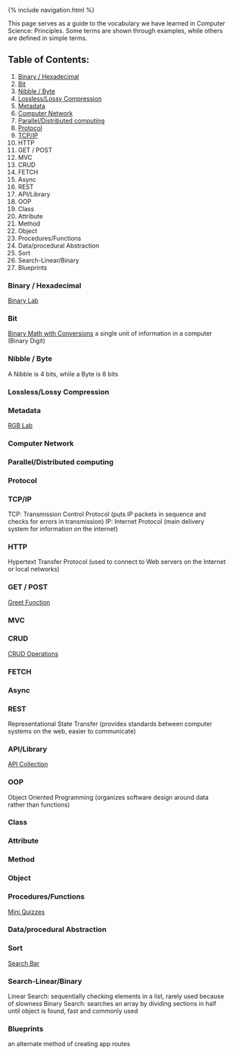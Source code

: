 {% include navigation.html %}

This page serves as a guide to the vocabulary we have learned in Computer Science: Principles. Some terms are shown through examples, while others are defined in simple terms.

## Table of Contents:
1. [Binary / Hexadecimal](#binary--hexadecimal)
2. [Bit](#bit)
3. [Nibble / Byte](#nibble--byte)
4. [Lossless/Lossy Compression](#losslesslossy-compression)
5. [Metadata](#metadata)
6. [Computer Network](#computer-network)
7. [Parallel/Distributed computing](#paralleldistributed-computing)
8. [Protocol](#protocol)
9. [TCP/IP](#tcpip)
10. HTTP
11. GET / POST
12. MVC
13. CRUD
14. FETCH
15. Async
16. REST
17. API/Library
18. OOP
19. Class
20. Attribute
21. Method
22. Object
23. Procedures/Functions
24. Data/procedural Abstraction
25. Sort
26. Search-Linear/Binary
27. Blueprints

### Binary / Hexadecimal
[Binary Lab](5hackers.tk/lab4)
### Bit
[Binary Math with Conversions](5hackers.tk/hackathontt3)
a single unit of information in a computer (Binary Digit)
### Nibble / Byte
A Nibble is 4 bits, while a Byte is 8 bits
### Lossless/Lossy Compression
### Metadata
[RGB Lab](5hackers.tk/lab3)
### Computer Network
### Parallel/Distributed computing
### Protocol
### TCP/IP
TCP: Transmission Control Protocol (puts IP packets in sequence and checks for errors in transmission)
IP: Internet Protocol (main delivery system for information on the internet)
### HTTP
Hypertext Transfer Protocol (used to connect to Web servers on the Internet or local networks)
### GET / POST
[Greet Function](5hackers.tk/lab1)
### MVC
### CRUD
[CRUD Operations](5hackers.tk/crud)
### FETCH
### Async
### REST
Representational State Transfer (provides standards between computer systems on the web, easier to communicate)
### API/Library
[API Collection](5hackers.tk/api_collection)
### OOP
Object Oriented Programming (organizes software design around data rather than functions)
### Class
### Attribute
### Method
### Object
### Procedures/Functions
[Mini Quizzes](5hackers.tk/math)
### Data/procedural Abstraction
### Sort
[Search Bar](5hackers.tk/crud/search)
### Search-Linear/Binary
Linear Search: sequentially checking elements in a list, rarely used because of slowness
Binary Search: searches an array by dividing sections in half until object is found, fast and commonly used
### Blueprints
an alternate method of creating app routes
